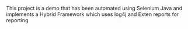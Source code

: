 This project is a demo that has been automated using Selenium Java and implements a Hybrid Framework 
which uses log4j and Exten reports for reporting
